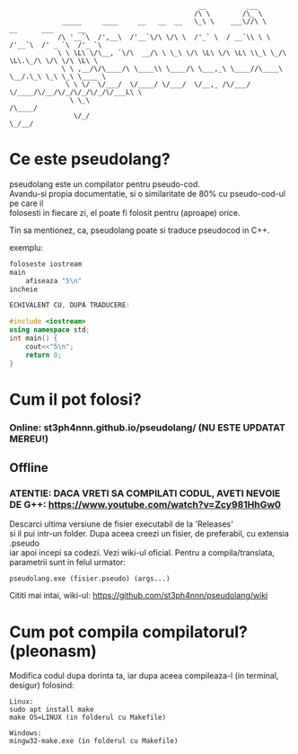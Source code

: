 ```
                                               __          ___                                
                                              /\ \        /\_ \                               
             _____     ____     __   __  __   \_\ \    ___\//\ \      __      ___      __     
            /\ '__`\  /',__\  /'__`\/\ \/\ \  /'_` \  / __`\\ \ \   /'__`\  /' _ `\  /'_ `\   
            \ \ \L\ \/\__, `\/\  __/\ \ \_\ \/\ \L\ \/\ \L\ \\_\ \_/\ \L\.\_/\ \/\ \/\ \L\ \  
             \ \ ,__/\/\____/\ \____\\ \____/\ \___,_\ \____//\____\ \__/.\_\ \_\ \_\ \____ \ 
              \ \ \/  \/___/  \/____/ \/___/  \/__,_ /\/___/ \/____/\/__/\/_/\/_/\/_/\/___L\ \
               \ \_\                                                                   /\____/
                \/_/                                                                   \_/__/ 
```
# Ce este pseudolang?

pseudolang este un compilator pentru pseudo-cod.  
Avandu-si propia documentatie, si o similaritate de 80% cu pseudo-cod-ul pe care il  
folosesti in fiecare zi, el poate fi folosit pentru (aproape) orice.  
    
Tin sa mentionez, ca, pseudolang poate si traduce pseudocod in C++.

exemplu:

```c++
foloseste iostream  
main  
    afiseaza "5\n"  
incheie  

ECHIVALENT CU, DUPA TRADUCERE:  

#include <iostream>  
using namespace std;  
int main() {  
    cout<<"5\n";  
    return 0;  
}  
```

# Cum il pot folosi?

### Online: st3ph4nnn.github.io/pseudolang/ (NU ESTE UPDATAT MEREU!)
## Offline
### ATENTIE: DACA VRETI SA COMPILATI CODUL, AVETI NEVOIE DE G++: https://www.youtube.com/watch?v=Zcy981HhGw0 

Descarci ultima versiune de fisier executabil de la 'Releases'  
si il pui intr-un folder. Dupa aceea creezi un fisier, de preferabil, cu extensia .pseudo  
iar apoi incepi sa codezi. Vezi wiki-ul oficial.
Pentru a compila/translata, parametrii sunt in felul urmator:  

```pseudolang.exe (fisier.pseudo) (args...)```

Cititi mai intai, wiki-ul: https://github.com/st3ph4nnn/pseudolang/wiki

# Cum pot compila compilatorul? (pleonasm)

Modifica codul dupa dorinta ta, iar dupa aceea compileaza-l (in terminal, desigur) folosind:  

```
Linux: 
sudo apt install make
make OS=LINUX (in folderul cu Makefile)

Windows:
mingw32-make.exe (in folderul cu Makefile)
```
